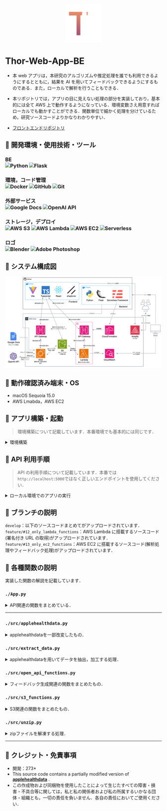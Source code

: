 <p align="center">
<img width="120" src="./imgs/Thor.png">
</p>

# Thor-Web-App-BE

- 本 web アプリは，本研究のアルゴリズムや推定処理を誰でも利用できるようにするとともに，結果を AI を用いてフィードバックできるようにするものである．また，ローカルで解析を行うこともできる．

- 本リポジトリでは，アプリの目に見えない処理の部分を実装しており，基本的には全て AWS 上で動作するようになっている．環境変数さえ用意すればローカルでも動かすことができる．関数単位で細かく処理を分けているため，研究ソースコードよりかなりわかりやすい．

- [フロントエンドリポジトリ](https://github.com/273Do/Thor-Web-App-Frontend)

## 🚚 開発環境・使用技術・ツール

<!-- <H3>x日間(1日あたりy~z時間)</H3> -->

<H3>BE
<div>
<img alt="Python" src="https://img.shields.io/badge/-Python-000?style=flat&logo=Python&logoColor=3776AB" />
 <img alt="Flask" src="https://img.shields.io/badge/-Flask-000?style=flat&logo=flask&logoColor=FFFFFF" />
</div>

<h3>環境，コード管理
<div>
 <img alt="Docker" src="https://img.shields.io/badge/-Docker-000?style=flat&logo=Docker&logoColor=46a2f1" />
 <img alt="GitHub" src="https://img.shields.io/badge/-GitHub-000?style=flat&logo=GitHub&logoColor=FFFFFF" />
<img alt="Git" src="https://img.shields.io/badge/-Git-000?style=flat&logo=Git&logoColor=F05032" />
</div>

<h3>外部サービス
<div>
 <img alt="Google Docs" src="https://img.shields.io/badge/-Google Docs-000?style=flat&logo=googledocs&logoColor=4285F4" />
 <img alt="OpenAI API" src="https://img.shields.io/badge/-OpenAI API-000?style=flat&logo=openai&logoColor=ffffff" />
</div>

<h3>ストレージ，デプロイ
<div>
<img alt="AWS S3" src="https://img.shields.io/badge/-AWS S3-000?style=flat&logo=amazons3&logoColor=569A31" />
  <img alt="AWS Lambda" src="https://img.shields.io/badge/-AWS Lambda-000?style=flat&logo=awslambda&logoColor=FF9900" />
  <img alt="AWS EC2" src="https://img.shields.io/badge/-AWS EC2-000?style=flat&logo=amazonec2&logoColor=FF9900" />
  <img alt="Serverless" src="https://img.shields.io/badge/-Serverless-000?style=flat&logo=serverless&logoColor=FD5750" />
</div>

<h3>ロゴ
<div>
  <img alt="Blender" src="https://img.shields.io/badge/-Blender-000?style=flat&logo=Blender&logoColor=E87D0D" />
  <img alt="Adobe Photoshop" src="https://img.shields.io/badge/-Adobe Photoshop-000?style=flat&logo=Adobe Photoshop&logoColor=31A8FF" />
</div>

## 🚚 システム構成図

<img src="./imgs/system_architecture.png">

## 🚚 動作確認済み端末・OS

- macOS Sequoia 15.0
- AWS Lmabda，AWS EC2

## 🚚 アプリ構築・起動

> 環境構築について記載しています．本番環境でも基本的には同じです．

<details><summary>環境構築</summary>

### 環境構築

1. Git と Docker Desktop をインストールしてください．

2. 任意のディレクトリで`git clone https://github.com/273Do/Thor.git`を実行してください．

3. ルートディレクトリと`thor-web-app-beディレクトリ`に`.env`ファイルを作成し，環境変数を設定してください．(内容については開発者に問い合わせください．)
4. 作成されたプロジェクトの`Dockerfile`が存在するディレクトリで，`docker compose build`でイメージを作成してください．

5. 引き続き，`docker compose up -d`でコンテナを起動してください．

6. `docker exec -it thor_web_app_be /bin/bash`を実行してコンテナの中に入ってください．

7. `aws configure`で aws cli の設定をしてください．

8. 以降はコンテナ内で python3 コマンドを実行していただけます．必要なライブラリは requirements.txt に記載されているものが自動でインストールされますが，必要なライブラリが無いとエラーが吐かれた場合は`pip3`で手動でインストールしてください．

9. コンテナから抜ける場合は`exit`を実行，コンテナを終了させる場合は`docker compose down`を実行してください．
</details>

## 🚚 API 利用手順

> API の利用手順について記載しています．本番では`http://localhost:5000`ではなく正しいエンドポイントを使用してください．

<details><summary>ローカル環境でのアプリの実行</summary>

1.  REST API のテストができるようなツールを導入してください．  
    VSCode の拡張機能版 Postman，Thunder Client などを入れるといいです．

2.  アプリのリクエスト順序通りに API を叩いていきます．

<summary>API 利用手順</summary>

## 1. 署名付き URL を発行

### HTTP リクエスト

| 項目   | 内容                                         |
| ------ | -------------------------------------------- |
| Method | POST                                         |
| URL    | `http://localhost:5000/get_presigned_url`    |
| Header | `Content-Type: application/json`             |
| Body   | [json]`{"file_name": "書き出したデータ.zip"} |

### レスポンス

- UUID とアップロード用の URL が返されます．

---

## 2. 署名付き URL を使用して ZIP を送信

### HTTP リクエスト

| 項目   | 内容                            |
| ------ | ------------------------------- |
| Method | PUT                             |
| URL    | 先ほど取得した URL              |
| Header | `Content-Type: application/zip` |
| Body   | [binary]ZIP ファイル            |

### レスポンス

- アップロードが成功すれば，`200` ステータスが返されます．

---

## 3. 解析処理を要求する

### HTTP リクエスト

| 項目   | 内容                                 |
| ------ | ------------------------------------ |
| Method | POST                                 |
| URL    | `http://localhost:5000/analysis`     |
| Header | `Content-Type: application/json`     |
| Body   | [json]                               |
|        | `{                                   |
|        | "UUID": "先ほど取得した UUID",       |
|        | "file_name": "書き出したデータ.zip", |
|        | "habit": "x",                        |
|        | "bed_answer": "y",                   |
|        | "wake_answer": "z"                   |
|        | }`                                   |

※リクエスト内容

- `habit`: 夜更かししたかどうか (x：`0` or `1`)
- `bed_answer`: アンケート回答 (y：`0〜4`)
- `wake_answer`: アンケート回答 (z：`0〜2`)

### レスポンス

- 解析結果が返されます．

---

</details>
     
</details>

## 🚚 ブランチの説明

`develop`：以下のソースコードまとめてがアップロードされています．  
`feature/#12_only_lambda_functions`：AWS Lambda に搭載するソースコード(署名付き URL の取得)がアップロードされています．  
`feature/#13_only_ec2_functions`：AWS EC2 に搭載するソースコード(解析処理やフィードバック処理)がアップロードされています．

## 🚚 各種関数の説明

実装した関数の解説を記載しています．

### `./App.py`

<details><summary>API関連の関数をまとめている．</summary>

| 関数   | `get_presigned_ur()`                                                 |
| ------ | -------------------------------------------------------------------- |
| 役割   | HTTP リクエストを受け取り，署名付き url を取得してレスポンスを返す． |
| 引数   | なし                                                                 |
| 返り値 | ステータスメッセージ，署名付き URL，UUID                             |

| 関数   | `analyze()`                                                          |
| ------ | -------------------------------------------------------------------- |
| 役割   | HTTP リクエストを受け取り，解析処理を実行してレスポンスを返す．      |
| 引数   | なし                                                                 |
| 返り値 | ステータスメッセージ，睡眠推定結果，歩数クラスタ情報，フィードバック |

</details>

<hr>

### `./src/applehealthdata.py`

<details><summary>applehealthdataを一部改変したもの．</summary>

| 役割     | export.xml から必要なデータを抽出するためのクラス．一部改変している． |
| -------- | --------------------------------------------------------------------- |
| ソース元 | [**applehealthdata**](https://github.com/tdda/applehealthdata)        |

```
extractor = HealthDataExtractor(export_xml)
extractor.extract()

dfs = extractor.get_dataframes()
```

</details>

### `./src/extract_data.py`

<details><summary>applehealthdataを用いてデータを抽出，加工する処理．</summary>

| 関数     | `extract_data(export_xml)`                                                     |
| -------- | ------------------------------------------------------------------------------ |
| 役割     | `export.xml`から必要なデータを抽出して DateFrame にする．                      |
| 第１引数 | `export.xml`のバイナリデータ                                                   |
| 返り値   | 処理が成功したかどうか，エラー文，歩数の DataFrame，正解睡眠データの DateFrame |

</details>

### `./src/open_api_functions.py`

<details><summary>フィードバック生成関連の関数をまとめたもの．</summary>

| 関数     | `generate_feedback(estimate_sleep_df, cluster_stats)`    |
| -------- | -------------------------------------------------------- |
| 役割     | 推定結果から OpenAI API を使用してフィードバックを返す． |
| 第１引数 | 睡眠推定データの DataFrame                               |
| 第２引数 | 歩数クラスタ情報                                         |
| 返り値   | 処理が成功したかどうか，エラー文，フィードバック         |

| 関数   | `get_prompt()`                                       |
| ------ | ---------------------------------------------------- |
| 役割   | Google Docs からプロンプトを取得する．               |
| 引数   | なし                                                 |
| 返り値 | 処理が成功したかどうか，エラー文，各プロンプトの配列 |

</details>

### `./src/s3_functions.py`

<details><summary>S3関連の関数をまとめたもの．</summary>

| 関数     | `issue_presigned_url(tmp_file)`                                         |
| -------- | ----------------------------------------------------------------------- |
| 役割     | S3 の署名付き url を発行する．                                          |
| 第１引数 | UUID と zip ファイル名を組み合わせたもの．S3 に保存されるディレクトリ． |
| 返り値   | 処理が成功したかどうか，エラー文，S3 の署名付き url                     |

| 関数     | `get_fromS3(file_dir)`                                         |
| -------- | -------------------------------------------------------------- |
| 役割     | S3 にアップロードされた zip ファイルを取得する．               |
| 第１引数 | S3 に保存されるている zip ファイルのパス．                     |
| 返り値   | 処理が成功したかどうか，エラー文，zip ファイルのバイナリデータ |

| 関数     | `delete_fromS3(dir)`                                             |
| -------- | ---------------------------------------------------------------- |
| 役割     | S3 にアップロードされた zip ファイルをディレクトリごと削除する． |
| 第１引数 | S3 に保存されるている zip ファイルのディレクトリ(UUID)．         |
| 返り値   | 処理が成功したかどうか，エラー文                                 |

</details>

### `./src/unzip.py`

<details><summary>zipファイルを解凍する処理．</summary>

| 関数     | `unzip(zip_file)`                                              |
| -------- | -------------------------------------------------------------- |
| 役割     | zip ファイルをメモリ上に解凍する．                             |
| 第１引数 | zip ファイルのバイナリデータ                                   |
| 返り値   | 処理が成功したかどうか，エラー文，`export.xml`のバイナリデータ |

</details>

<hr>

## 🚚 クレジット・免責事項

- 開発：273\*
- This source code contains a partially modified version of [**applehealthdata**](https://github.com/tdda/applehealthdata) .
- この作成物および同梱物を使用したことによって生じたすべての障害・損害・不具合等に関しては，私と私の関係者および私の所属するいかなる団体・組織とも，一切の責任を負いません．各自の責任においてご使用ください．
